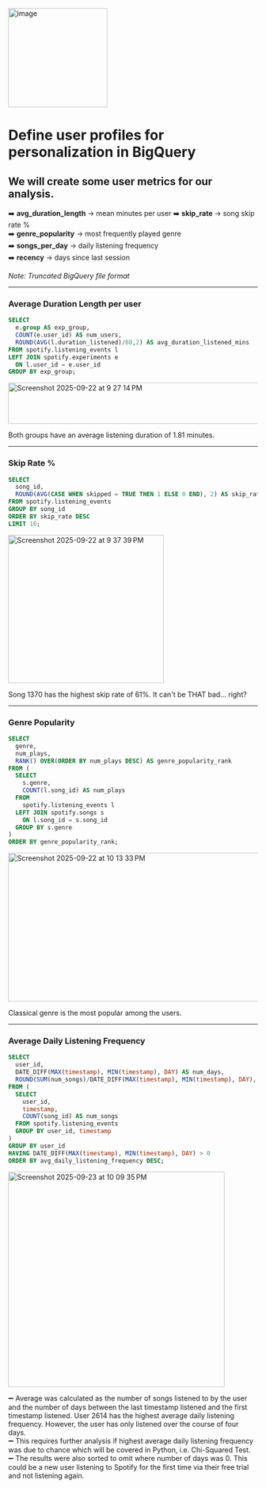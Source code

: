 <img width="200" height="200" alt="image" src="https://github.com/user-attachments/assets/3ffc46c1-e690-431b-84f0-110a0f0b4cd6" />




# Define user profiles for personalization in BigQuery

## We will create some user metrics for our analysis.
➡️ **avg_duration_length** → mean minutes per user
➡️ **skip_rate** → song skip rate %  
➡️ **genre_popularity** → most frequently played genre  
➡️ **songs_per_day** → daily listening frequency  
➡️ **recency** → days since last session  

*Note: Truncated BigQuery file format*
***
### Average Duration Length per user
````sql
SELECT 
  e.group AS exp_group,
  COUNT(e.user_id) AS num_users,
  ROUND(AVG(l.duration_listened)/60,2) AS avg_duration_listened_mins
FROM spotify.listening_events l
LEFT JOIN spotify.experiments e
  ON l.user_id = e.user_id 
GROUP BY exp_group;
````

<img width="561" height="83" alt="Screenshot 2025-09-22 at 9 27 14 PM" src="https://github.com/user-attachments/assets/103f8689-0d26-47f9-bb7e-c75704555a8b" />

Both groups have an average listening duration of 1.81 minutes.

***
### Skip Rate %
````sql
SELECT 
  song_id,
  ROUND(AVG(CASE WHEN skipped = TRUE THEN 1 ELSE 0 END), 2) AS skip_rate
FROM spotify.listening_events
GROUP BY song_id
ORDER BY skip_rate DESC
LIMIT 10;
````

<img width="314" height="299" alt="Screenshot 2025-09-22 at 9 37 39 PM" src="https://github.com/user-attachments/assets/e28eaec1-d1c7-4563-838e-0bf2733fbe96" />

Song 1370 has the highest skip rate of 61%. It can't be THAT bad... right?
***
### Genre Popularity
````sql
SELECT
  genre,
  num_plays,
  RANK() OVER(ORDER BY num_plays DESC) AS genre_popularity_rank
FROM (
  SELECT
    s.genre,
    COUNT(l.song_id) AS num_plays
  FROM
    spotify.listening_events l
  LEFT JOIN spotify.songs s
    ON l.song_id = s.song_id
  GROUP BY s.genre
)
ORDER BY genre_popularity_rank;
````

<img width="542" height="300" alt="Screenshot 2025-09-22 at 10 13 33 PM" src="https://github.com/user-attachments/assets/9c5269b1-78c6-4b6b-b445-4168b7d4fb05" />

Classical genre is the most popular among the users.
***

### Average Daily Listening Frequency

````sql
SELECT
  user_id,
  DATE_DIFF(MAX(timestamp), MIN(timestamp), DAY) AS num_days,
  ROUND(SUM(num_songs)/DATE_DIFF(MAX(timestamp), MIN(timestamp), DAY), 2) AS avg_daily_listening_frequency
FROM (
  SELECT
    user_id,
    timestamp,
    COUNT(song_id) AS num_songs
  FROM spotify.listening_events
  GROUP BY user_id, timestamp
)
GROUP BY user_id
HAVING DATE_DIFF(MAX(timestamp), MIN(timestamp), DAY) > 0
ORDER BY avg_daily_listening_frequency DESC;
````
<img width="437" height="434" alt="Screenshot 2025-09-23 at 10 09 35 PM" src="https://github.com/user-attachments/assets/2e454916-724e-4094-9ab8-0b6c989d1275" />

➖ Average was calculated as the number of songs listened to by the user and the number of days between the last timestamp listened and the first timestamp listened. User 2614 has the highest average daily listening frequency. However, the user has only listened over the course of four days.  
➖ This requires further analysis if highest average daily listening frequency was due to chance which will be covered in Python, i.e. Chi-Squared Test.  
➖ The results were also sorted to omit where number of days was 0. This could be a new user listening to Spotify for the first time via their free trial and not listening again.
